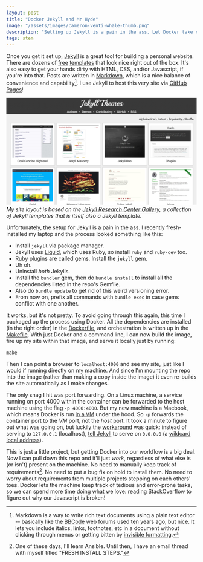 ```yaml
---
layout: post
title: "Docker Jekyll and Mr Hyde"
image: "/assets/images/cameron-venti-whale-thumb.png"
description: "Setting up Jekyll is a pain in the ass. Let Docker take care of it for you."
tags: stem
---
```


Once you get it set up, [Jekyll](https://jekyllrb.com/) is a great tool for building a personal website. There are dozens of [free](https://jekyllthemes.io/free) [templates](http://jekyllthemes.org/) that look nice right out of the box. It's also easy to get your hands dirty with HTML, CSS, and/or Javascript, if you're into that. Posts are written in [Markdown](https://en.wikipedia.org/wiki/Markdown#Example), which is a nice balance of convenience and capability[^1]. I use Jekyll to host this very site via [GitHub Pages](https://pages.github.com/)!

![Jekyll Research Center Gallery](/assets/images/jekyll-themes-16x9.png)
*My site layout is based on the [Jekyll Research Center Gallery](http://themes.jekyllrc.org/), a collection of Jekyll templates that is itself also a Jekyll template.*

[^1]: Markdown is a way to write rich text documents using a plain text editor -- basically like the [BBCode](https://en.wikipedia.org/wiki/BBCode) web forums used ten years ago, but nice. It lets you include italics, links, footnotes, etc in a document without clicking through menus or getting bitten by [invisible formatting](https://xkcd.com/2109/).

Unfortunately, the setup for Jekyll is a pain in the ass. I recently fresh-installed my laptop and the process looked something like this:

- Install `jekyll` via package manager.
- Jekyll uses [Liquid](https://shopify.github.io/liquid/), which uses Ruby, so install `ruby` and `ruby-dev` too.
- Ruby plugins are called gems. Install the `jekyll` gem.
- Uh oh.
- Uninstall *both* Jekylls.
- Install the `bundler` gem, then do `bundle install` to install all the dependencies listed in the repo's Gemfile.
- Also do `bundle update` to get rid of this weird versioning error.
- From now on, prefix all commands with `bundle exec` in case gems conflict with one another.

It works, but it's not pretty. To avoid going through this again, this time I packaged up the process using Docker. All the dependencies are installed (in the right order) in the [Dockerfile](https://github.com/charles-uno/charles-uno.github.io/blob/master/Dockerfile), and orchestration is written up in the [Makefile](https://github.com/charles-uno/charles-uno.github.io/blob/master/Makefile). With just Docker and a command line, I can now build the image, fire up my site within that image, and serve it locally just by running:

```
make
```

Then I can point a browser to `localhost:4000` and see my site, just like I would if running directly on my machine. And since I'm mounting the repo into the image (rather than making a copy inside the image) it even re-builds the site automatically as I make changes.

The only snag I hit was port forwarding. On a Linux machine, a service running on port 4000 within the container can be forwarded to the host machine using the flag `-p 4000:4000`. But my new machine is a Macbook, which means Docker is run [in a VM](https://docs.docker.com/docker-for-mac/networking/) under the hood. So `-p` forwards the container port to the *VM* port, not the *host* port. It took a minute to figure out what was going on, but luckily the [workaround](https://forums.docker.com/t/using-localhost-for-to-access-running-container/3148/9) was quick: instead of serving to `127.0.0.1` (localhost), [tell Jekyll](https://github.com/charles-uno/charles-uno.github.io/blob/master/_config.yml) to serve on `0.0.0.0` (a [wildcard local address](https://www.howtogeek.com/225487/what-is-the-difference-between-127.0.0.1-and-0.0.0.0/)).

This is just a little project, but getting Docker into our workflow is a big deal. Now I can pull down this repo and it'll just *work*, regardless of what else is (or isn't) present on the machine. No need to manually keep track of requirements[^2]. No need to put a bug fix on hold to install them. No need to worry about requirements from multiple projects stepping on each others' toes. Docker lets the machine keep track of tedious and error-prone tasks, so we can spend more time doing what we love: reading StackOverflow to figure out why our Javascript is broken!

[^2]: One of these days, I'll learn Ansible. Until then, I have an email thread with myself titled "FRESH INSTALL STEPS."
